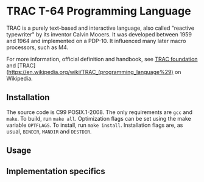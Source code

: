 # TRAC T-64 Programming Language

TRAC is a purely text-based and interactive language, also called
"reactive typewriter" by its inventor Calvin Mooers. It was developed
between 1959 and 1964 and implemented on a PDP-10. It influenced many
later macro processors, such as M4.

For more information, official definition and handbook, see
[TRAC foundation](https://web.archive.org/web/20041011175826/http://www.tracfoundation.org/t64tech.htm) and [TRAC](https://en.wikipedia.org/wiki/TRAC_(programming_language%29) on Wikipedia.

## Installation

The source code is C99 POSIX.1-2008. The only requirements are `gcc`
and `make`. To build, run `make all`. Optimization flags can be set
using the make variable `OPTFLAGS`. To install, run `make
install`. Installation flags are, as usual, `BINDIR`, `MANDIR` and
`DESTDIR`.


## Usage

## Implementation specifics
